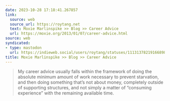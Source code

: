 ```yaml
---
date: 2023-10-28 17:18:41.267857
link:
  source: web
  source_url: https://roytang.net
  text: Moxie Marlinspike >> Blog >> Career Advice
  url: https://moxie.org/2013/01/07/career-advice.html
source: web
syndicated:
- type: mastodon
  url: https://indieweb.social/users/roytang/statuses/111313782191668988
title: Moxie Marlinspike >> Blog >> Career Advice
---
```


> My career advice usually falls within the framework of doing the absolute minimum amount of work necessary to prevent starvation, and then doing something that’s not about money, completely outside of supporting structures, and not simply a matter of “consuming experience” with the remaining available time.